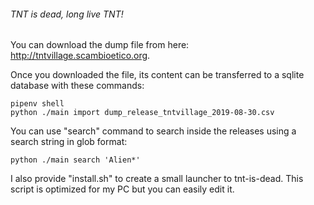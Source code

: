 ###### TNT is dead, long live TNT!

You can download the dump file from here: http://tntvillage.scambioetico.org.

Once you downloaded the file, its content can be transferred to a sqlite database with these commands:

```
pipenv shell
python ./main import dump_release_tntvillage_2019-08-30.csv
``` 

You can use "search" command to search inside the releases using a search string in glob format:

```
python ./main search 'Alien*'
```

I also provide "install.sh" to create a small launcher to tnt-is-dead. 
This script is optimized for my PC but you can easily edit it.
 

